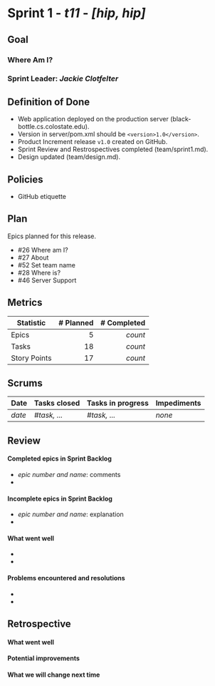 # Sprint 1 - *t11* - *[hip, hip]*

## Goal

### Where Am I?
### Sprint Leader: *Jackie Clotfelter*

## Definition of Done

* Web application deployed on the production server (black-bottle.cs.colostate.edu).
* Version in server/pom.xml should be `<version>1.0</version>`.
* Product Increment release `v1.0` created on GitHub.
* Sprint Review and Restrospectives completed (team/sprint1.md).
* Design updated (team/design.md).

## Policies

* GitHub etiquette


## Plan

Epics planned for this release.

* #26 Where am I?
* #27 About
* #52 Set team name
* #28 Where is?
* #46 Server Support


## Metrics

| Statistic | # Planned | # Completed |
| --- | ---: | ---: |
| Epics | 5 | *count* |
| Tasks |  18   | *count* | 
| Story Points |  17  | *count* | 


## Scrums

| Date | Tasks closed  | Tasks in progress | Impediments |
| :--- | :--- | :--- | :--- |
| *date* | *#task, ...* | *#task, ...* | *none* | 



## Review

#### Completed epics in Sprint Backlog 
* *epic number and name*:  comments
* 

#### Incomplete epics in Sprint Backlog 
* *epic number and name*: explanation
*

#### What went well
* 
*

#### Problems encountered and resolutions
* 
*

## Retrospective

#### What went well

#### Potential improvements

#### What we will change next time
